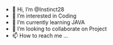 - 👋 Hi, I’m @Instinct28
- 👀 I’m interested in Coding
- 🌱 I’m currently learning JAVA
- 💞️ I’m looking to collaborate on Project
- 📫 How to reach me ...

<!---
Instinct28/Instinct28 is a ✨ special ✨ repository because its `README.md` (this file) appears on your GitHub profile.
You can click the Preview link to take a look at your changes.
--->
